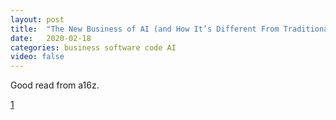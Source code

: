 ```yaml
---
layout: post
title:  "The New Business of AI (and How It’s Different From Traditional Software)"
date:   2020-02-18
categories: business software code AI
video: false
---
```


Good read from a16z.

[1]

[1]: //a16z.com/2020/02/16/the-new-business-of-ai-and-how-its-different-from-traditional-software/


